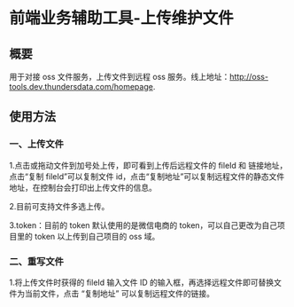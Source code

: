 # 前端业务辅助工具-上传维护文件

## 概要

用于对接 oss 文件服务，上传文件到远程 oss 服务。线上地址：http://oss-tools.dev.thundersdata.com/homepage.

## 使用方法

### 一、上传文件

1.点击或拖动文件到加号处上传，即可看到上传后远程文件的 fileId 和 链接地址，点击“复制 fileId”可以复制文件 id，点击“复制地址”可以复制远程文件的静态文件地址，在控制台会打印出上传文件的信息。

2.目前可支持文件多选上传。

3.token：目前的 token 默认使用的是微信电商的 token，可以自己更改为自己项目里的 token 以上传到自己项目的 oss 域。

### 二、重写文件

1.将上传文件时获得的 fileId 输入文件 ID 的输入框，再选择远程文件即可替换文件为当前文件，点击 “复制地址” 可以复制远程文件的链接。

